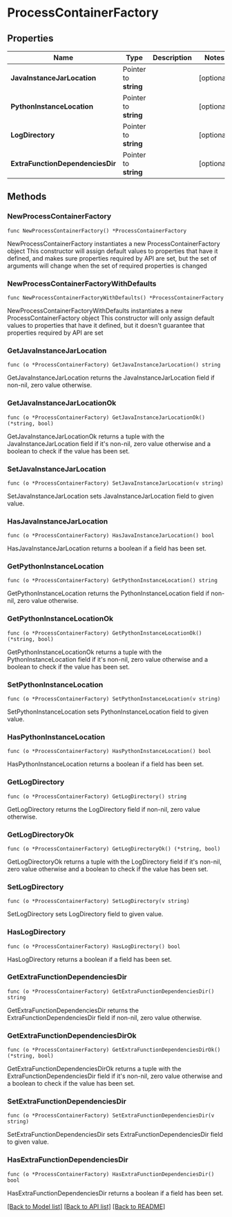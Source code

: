 # ProcessContainerFactory

## Properties

Name | Type | Description | Notes
------------ | ------------- | ------------- | -------------
**JavaInstanceJarLocation** | Pointer to **string** |  | [optional] 
**PythonInstanceLocation** | Pointer to **string** |  | [optional] 
**LogDirectory** | Pointer to **string** |  | [optional] 
**ExtraFunctionDependenciesDir** | Pointer to **string** |  | [optional] 

## Methods

### NewProcessContainerFactory

`func NewProcessContainerFactory() *ProcessContainerFactory`

NewProcessContainerFactory instantiates a new ProcessContainerFactory object
This constructor will assign default values to properties that have it defined,
and makes sure properties required by API are set, but the set of arguments
will change when the set of required properties is changed

### NewProcessContainerFactoryWithDefaults

`func NewProcessContainerFactoryWithDefaults() *ProcessContainerFactory`

NewProcessContainerFactoryWithDefaults instantiates a new ProcessContainerFactory object
This constructor will only assign default values to properties that have it defined,
but it doesn't guarantee that properties required by API are set

### GetJavaInstanceJarLocation

`func (o *ProcessContainerFactory) GetJavaInstanceJarLocation() string`

GetJavaInstanceJarLocation returns the JavaInstanceJarLocation field if non-nil, zero value otherwise.

### GetJavaInstanceJarLocationOk

`func (o *ProcessContainerFactory) GetJavaInstanceJarLocationOk() (*string, bool)`

GetJavaInstanceJarLocationOk returns a tuple with the JavaInstanceJarLocation field if it's non-nil, zero value otherwise
and a boolean to check if the value has been set.

### SetJavaInstanceJarLocation

`func (o *ProcessContainerFactory) SetJavaInstanceJarLocation(v string)`

SetJavaInstanceJarLocation sets JavaInstanceJarLocation field to given value.

### HasJavaInstanceJarLocation

`func (o *ProcessContainerFactory) HasJavaInstanceJarLocation() bool`

HasJavaInstanceJarLocation returns a boolean if a field has been set.

### GetPythonInstanceLocation

`func (o *ProcessContainerFactory) GetPythonInstanceLocation() string`

GetPythonInstanceLocation returns the PythonInstanceLocation field if non-nil, zero value otherwise.

### GetPythonInstanceLocationOk

`func (o *ProcessContainerFactory) GetPythonInstanceLocationOk() (*string, bool)`

GetPythonInstanceLocationOk returns a tuple with the PythonInstanceLocation field if it's non-nil, zero value otherwise
and a boolean to check if the value has been set.

### SetPythonInstanceLocation

`func (o *ProcessContainerFactory) SetPythonInstanceLocation(v string)`

SetPythonInstanceLocation sets PythonInstanceLocation field to given value.

### HasPythonInstanceLocation

`func (o *ProcessContainerFactory) HasPythonInstanceLocation() bool`

HasPythonInstanceLocation returns a boolean if a field has been set.

### GetLogDirectory

`func (o *ProcessContainerFactory) GetLogDirectory() string`

GetLogDirectory returns the LogDirectory field if non-nil, zero value otherwise.

### GetLogDirectoryOk

`func (o *ProcessContainerFactory) GetLogDirectoryOk() (*string, bool)`

GetLogDirectoryOk returns a tuple with the LogDirectory field if it's non-nil, zero value otherwise
and a boolean to check if the value has been set.

### SetLogDirectory

`func (o *ProcessContainerFactory) SetLogDirectory(v string)`

SetLogDirectory sets LogDirectory field to given value.

### HasLogDirectory

`func (o *ProcessContainerFactory) HasLogDirectory() bool`

HasLogDirectory returns a boolean if a field has been set.

### GetExtraFunctionDependenciesDir

`func (o *ProcessContainerFactory) GetExtraFunctionDependenciesDir() string`

GetExtraFunctionDependenciesDir returns the ExtraFunctionDependenciesDir field if non-nil, zero value otherwise.

### GetExtraFunctionDependenciesDirOk

`func (o *ProcessContainerFactory) GetExtraFunctionDependenciesDirOk() (*string, bool)`

GetExtraFunctionDependenciesDirOk returns a tuple with the ExtraFunctionDependenciesDir field if it's non-nil, zero value otherwise
and a boolean to check if the value has been set.

### SetExtraFunctionDependenciesDir

`func (o *ProcessContainerFactory) SetExtraFunctionDependenciesDir(v string)`

SetExtraFunctionDependenciesDir sets ExtraFunctionDependenciesDir field to given value.

### HasExtraFunctionDependenciesDir

`func (o *ProcessContainerFactory) HasExtraFunctionDependenciesDir() bool`

HasExtraFunctionDependenciesDir returns a boolean if a field has been set.


[[Back to Model list]](../README.md#documentation-for-models) [[Back to API list]](../README.md#documentation-for-api-endpoints) [[Back to README]](../README.md)


